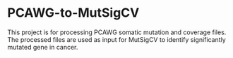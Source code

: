 # PCAWG-to-MutSigCV

This project is for processing PCAWG somatic mutation and coverage files. The processed files are used as input for MutSigCV to identify significantly mutated gene in cancer.